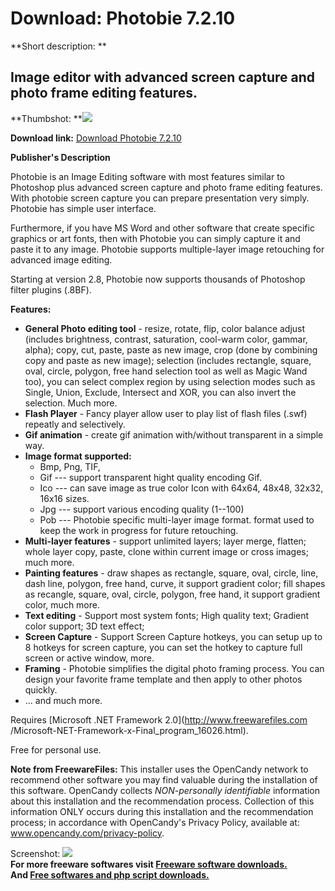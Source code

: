 # Download: Photobie 7.2.10

**Short description: **

## Image editor with advanced screen capture and photo frame editing features.

  
**Thumbshot: **![](http://www.freewarefiles.com/screenshot/photobie5_md.jpg)   
  
**Download link:** [Download Photobie 7.2.10](http://freesoftwares.boysofts.com/Photobie_program_14194.html)  
  

**Publisher's Description**  
  

Photobie is an Image Editing software with most features similar to Photoshop
plus advanced screen capture and photo frame editing features. With photobie
screen capture you can prepare presentation very simply. Photobie has simple
user interface.

Furthermore, if you have MS Word and other software that create specific
graphics or art fonts, then with Photobie you can simply capture it and paste
it to any image. Photobie supports multiple-layer image retouching for
advanced image editing.

Starting at version 2.8, Photobie now supports thousands of Photoshop filter
plugins (.8BF).

**Features:**

  * **General Photo editing tool** \- resize, rotate, flip, color balance adjust (includes brightness, contrast, saturation, cool-warm color, gammar, alpha); copy, cut, paste, paste as new image, crop (done by combining copy and paste as new image); selection (includes rectangle, square, oval, circle, polygon, free hand selection tool as well as Magic Wand too), you can select complex region by using selection modes such as Single, Union, Exclude, Intersect and XOR, you can also invert the selection. Much more. 
  * **Flash Player** \- Fancy player allow user to play list of flash files (.swf) repeatly and selectively. 
  * **Gif animation** \- create gif animation with/without transparent in a simple way. 
  * **Image format supported:**
    * Bmp, Png, TIF, 
    * Gif --- support transparent hight quality encoding Gif. 
    * Ico --- can save image as true color Icon with 64x64, 48x48, 32x32, 16x16 sizes. 
    * Jpg --- support various encoding quality (1--100) 
    * Pob --- Photobie specific multi-layer image format. format used to keep the work in progress for future retouching. 
  * **Multi-layer features** \- support unlimited layers; layer merge, flatten; whole layer copy, paste, clone within current image or cross images; much more. 
  * **Painting features** \- draw shapes as rectangle, square, oval, circle, line, dash line, polygon, free hand, curve, it support gradient color; fill shapes as recangle, square, oval, circle, polygon, free hand, it support gradient color, much more. 
  * **Text editing** \- Support most system fonts; High quality text; Gradient color support; 3D text effect; 
  * **Screen Capture** \- Support Screen Capture hotkeys, you can setup up to 8 hotkeys for screen capture, you can set the hotkey to capture full screen or active window, more. 
  * **Framing** \- Photobie simplifies the digital photo framing process. You can design your favorite frame template and then apply to other photos quickly. 
  * ... and much more. 

Requires [Microsoft .NET Framework 2.0](http://www.freewarefiles.com
/Microsoft-NET-Framework-x-Final_program_16026.html).

Free for personal use.

**Note from FreewareFiles:** This installer uses the OpenCandy network to recommend other software you may find valuable during the installation of this software. OpenCandy collects *NON-personally identifiable* information about this installation and the recommendation process. Collection of this information ONLY occurs during this installation and the recommendation process; in accordance with OpenCandy's Privacy Policy, available at:  
www.opencandy.com/privacy-policy.

  
  
Screenshot: ![](http://www.freewarefiles.com/screenshot/photobie5.jpg)  
**For more freeware softwares visit [Freeware software downloads.](http://freesoftwares.boysofts.com/)**   
**And [Free softwares and php script downloads.](http://www.boysofts.com/)**

